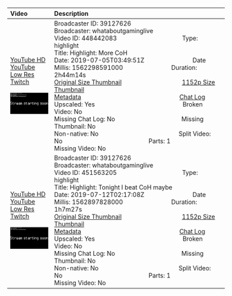 |Video|Description|
|:---|:---|
|[YouTube HD](https://www.youtube.com/watch?v=kjMJ-T7_l-g)<br>[YouTube Low Res](https://www.youtube.com/watch?v=8fBG2xwdnWE)<br>[Twitch](https://www.twitch.tv/videos/448442083)<br><br>[<img src="../../../../../39127626/videos/thumbnails_1152p/2019/7/1562298591000_2019_07_05T03_49_51Z_39127626_448442083_videos_thumbnails_1152p_thumb448442083-2048x1152.jpg" width="200">](https://www.youtube.com/watch?v=kjMJ-T7_l-g)|Broadcaster ID: 39127626          Broadcaster: whataboutgaminglive<br>Video ID: 448442083             Type: highlight<br>Title: Highlight: More CoH<br>Date: 2019-07-05T03:49:51Z        Date Millis: 1562298591000        Duration: 2h44m14s<br>[Original Size Thumbnail](../../../../../39127626/videos/thumbnails_orig/2019/7/1562298591000_2019_07_05T03_49_51Z_39127626_448442083_videos_thumbnails_orig_thumb448442083-0x0.jpg)          [1152p Size Thumbnail](../../../../../39127626/videos/thumbnails_1152p/2019/7/1562298591000_2019_07_05T03_49_51Z_39127626_448442083_videos_thumbnails_1152p_thumb448442083-2048x1152.jpg)<br>[Metadata](../../../../../39127626/videos/metadata/2019/7/1562298591000_2019_07_05T03_49_51Z_39127626_448442083_video_metadata.json)                 [Chat Log](../../../../../39127626/videos/chatlogs/2019/7/2019-07-05T03_49_51Z_39127626_448442083_chat.json)<br>Upscaled: Yes                Broken Video: No<br>Missing Chat Log: No           Missing Thumbnail: No<br>Non-native: No              Split Video: No               Parts: 1<br>Missing Video: No
|[YouTube HD](https://www.youtube.com/watch?v=p-IE50E1-T0)<br>[YouTube Low Res](https://www.youtube.com/watch?v=PrBx2w_omjU)<br>[Twitch](https://www.twitch.tv/videos/451563205)<br><br>[<img src="../../../../../39127626/videos/thumbnails_1152p/2019/7/1562897828000_2019_07_12T02_17_08Z_39127626_451563205_videos_thumbnails_1152p_thumb451563205-2048x1152.jpg" width="200">](https://www.youtube.com/watch?v=p-IE50E1-T0)|Broadcaster ID: 39127626          Broadcaster: whataboutgaminglive<br>Video ID: 451563205             Type: highlight<br>Title: Highlight: Tonight I beat CoH maybe<br>Date: 2019-07-12T02:17:08Z        Date Millis: 1562897828000        Duration: 1h7m27s<br>[Original Size Thumbnail](../../../../../39127626/videos/thumbnails_orig/2019/7/1562897828000_2019_07_12T02_17_08Z_39127626_451563205_videos_thumbnails_orig_thumb451563205-0x0.jpg)          [1152p Size Thumbnail](../../../../../39127626/videos/thumbnails_1152p/2019/7/1562897828000_2019_07_12T02_17_08Z_39127626_451563205_videos_thumbnails_1152p_thumb451563205-2048x1152.jpg)<br>[Metadata](../../../../../39127626/videos/metadata/2019/7/1562897828000_2019_07_12T02_17_08Z_39127626_451563205_video_metadata.json)                 [Chat Log](../../../../../39127626/videos/chatlogs/2019/7/2019-07-12T02_17_08Z_39127626_451563205_chat.json)<br>Upscaled: Yes                Broken Video: No<br>Missing Chat Log: No           Missing Thumbnail: No<br>Non-native: No              Split Video: No               Parts: 1<br>Missing Video: No
